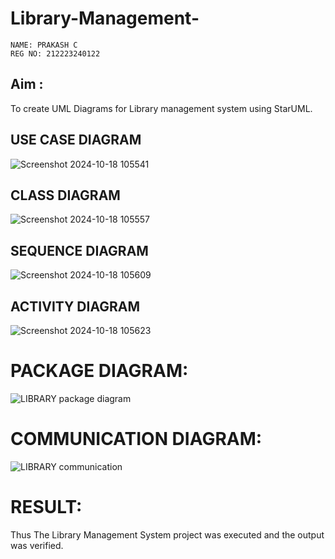 # Library-Management-
```
NAME: PRAKASH C
REG NO: 212223240122
```
## Aim :
To create UML Diagrams for Library management system using StarUML.
## USE CASE DIAGRAM

![Screenshot 2024-10-18 105541](https://github.com/user-attachments/assets/c023f513-c3af-481d-98de-58d88a5f5d53)

## CLASS DIAGRAM

![Screenshot 2024-10-18 105557](https://github.com/user-attachments/assets/82a9201e-c9e0-420c-bc33-7f84c5379e82)

## SEQUENCE DIAGRAM
![Screenshot 2024-10-18 105609](https://github.com/user-attachments/assets/5a9ec5fd-2ef3-4c52-abfe-ba650f49e039)

## ACTIVITY DIAGRAM
![Screenshot 2024-10-18 105623](https://github.com/user-attachments/assets/3fbbf559-8190-4a49-9553-3f4bf3f47cdc)

# PACKAGE DIAGRAM: 

![LIBRARY package diagram](https://github.com/user-attachments/assets/e77a4c09-60d0-4c6f-8947-4c4ce944ab99)

# COMMUNICATION DIAGRAM:

![LIBRARY  communication](https://github.com/user-attachments/assets/39b55dc3-5976-45ee-b50c-d5b80036b433)

# RESULT:
Thus The Library Management System project was executed and the output was verified.

